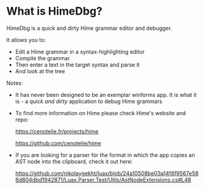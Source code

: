 # What is HimeDbg? 

HimeDbg is a quick and dirty Hime grammar editor and debugger. 

It allows you to:

* Edit a Hime grammar in a syntax-highlighting editor
* Compile the grammar
* Then enter a text in the target syntax and parse it
* And look at the tree 

Notes:

* It has never been designed to be an exemplar winforms app. It is what it is - a *quick and dirty* application to debug Hime grammars

* To find more information on Hime please check Hime's website and repo:
  
  https://cenotelie.fr/projects/hime

  https://github.com/cenotelie/hime

* If you are looking for a parser for the format in which the app copies an AST node into the clipboard, check it out here:
  
  https://github.com/nikolaygekht/luax/blob/24a10508be03a14f8f9567e586d804dbd1942871/Luax.Parser.Test/Utils/AstNodeExtensions.cs#L48
